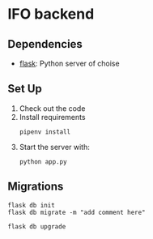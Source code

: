 # IFO backend

## Dependencies

- [flask](https://palletsprojects.com/p/flask/): Python server of choise

## Set Up

1. Check out the code
2. Install requirements
    ```
    pipenv install
    ```
3. Start the server with:
    ```
   python app.py
    ```

## Migrations

```
flask db init
flask db migrate -m "add comment here"

flask db upgrade

```